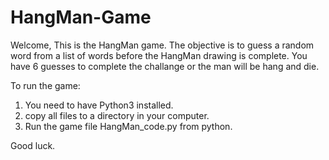 # HangMan-Game

Welcome,
This is the HangMan game.
The objective is to guess a random word from a list of words before the HangMan drawing is complete.
You have 6 guesses to complete the challange or the man will be hang and die.

To run the game:
1. You need to have Python3 installed.
2. copy all files to a directory in your computer.
3. Run the game file HangMan_code.py from python.

Good luck.
